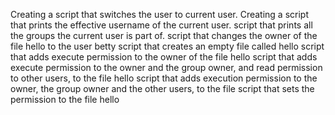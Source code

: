 Creating a script that switches the user to current user.
Creating a script that prints the effective username of the current user.
script that prints all the groups the current user is part of.
script that changes the owner of the file hello to the user betty
script that creates an empty file called hello
script that adds execute permission to the owner of the file hello
script that adds execute permission to the owner and the group owner, and read permission to other users, to the file hello
script that adds execution permission to the owner, the group owner and the other users, to the file
script that sets the permission to the file hello
